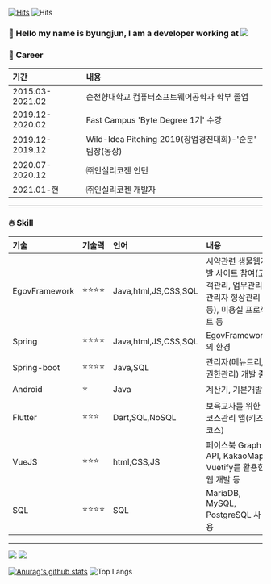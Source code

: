 [![Hits](https://hits.seeyoufarm.com/api/count/incr/badge.svg?url=https%3A%2F%2Fgithub.com%2F2ByungJun&count_bg=%2379C83D&title_bg=%23555555&icon=&icon_color=%23E7E7E7&title=hits&edge_flat=false)](https://hits.seeyoufarm.com)
![Hits](https://img.shields.io/github/followers/2ByungJun?label=Follow)

### 👋  Hello my name is byungjun, I am a developer working at <a href="https://insilicogen.com/"><img src="https://img.shields.io/badge/-insilicogen-green"/></a>

### 💎 Career
| 기간 | 내용 |
|:--------|:--------|
| 2015.03-2021.02 | 순천향대학교 컴퓨터소프트웨어공학과 학부 졸업|
| 2019.12-2020.02 | Fast Campus 'Byte Degree 1기' 수강|
| 2019.12-2019.12 | Wild-Idea Pitching 2019(창업경진대회)-'순분' 팀장(동상)|
| 2020.07-2020.12 | ㈜인실리코젠 인턴|
| 2021.01-현      | ㈜인실리코젠 개발자|
___

### 🔥 Skill

| 기술 | 기술력 | 언어 | 내용 |
|:--------|:--------|:--------|:--------|
| EgovFramework |⭐⭐⭐⭐|Java,html,JS,CSS,SQL|시약관련 생물웹개발 사이트 참여(고객관리, 업무관리, 관리자 형상관리 등), 미용실 프로젝트 등|
| Spring |⭐⭐⭐⭐|Java,html,JS,CSS,SQL| EgovFramework의 환경 |
| Spring-boot |⭐⭐⭐⭐|Java,SQL| 관리자(메뉴트리, 권한관리) 개발 중 |
| Android |⭐|Java| 계산기, 기본개발 |
| Flutter |⭐⭐⭐|Dart,SQL,NoSQL| 보육교사를 위한 코스관리 앱(키즈코스) |
| VueJS|⭐⭐⭐|html,CSS,JS| 페이스북 Graph API, KakaoMap, Vuetify를 활용한 웹 개발 등 |
| SQL |⭐⭐⭐⭐|SQL| MariaDB, MySQL, PostgreSQL 사용|
___

<a href="https://velog.io/@ieed0205"><img src="https://img.shields.io/badge/Tech%20Blog-11B48A?style=flat-square&logo=Vimeo&logoColor=white&link=https://velog.io/@ieed0205"/></a>
<a href="mailto:qudwns1243@gamil.com"><img src="https://img.shields.io/badge/Gmail-d14836?style=flat-square&logo=Gmail&logoColor=white&link=mailto:qudwns1243@gamil.com"/></a>

[![Anurag's github stats](https://github-readme-stats.vercel.app/api?username=2ByungJun)](https://github.com/anuraghazra/github-readme-stats)
![Top Langs](https://github-readme-stats.vercel.app/api/top-langs/?username=2ByungJun&layout=compact)


